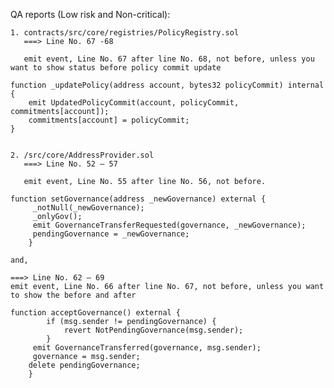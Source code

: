 QA reports (Low risk and Non-critical):

    1. contracts/src/core/registries/PolicyRegistry.sol
       ===> Line No. 67 -68

       emit event, Line No. 67 after line No. 68, not before, unless you want to show status before policy commit update

    function _updatePolicy(address account, bytes32 policyCommit) internal {
        emit UpdatedPolicyCommit(account, policyCommit, commitments[account]);
        commitments[account] = policyCommit;
    }


    2. /src/core/AddressProvider.sol
       ===> Line No. 52 – 57 

       emit event, Line No. 55 after line No. 56, not before.

	function setGovernance(address _newGovernance) external {
       	 _notNull(_newGovernance);
       	 _onlyGov();
       	 emit GovernanceTransferRequested(governance, _newGovernance);
       	 pendingGovernance = _newGovernance;
    	}

	and,

	===> Line No. 62 – 69 
	emit event, Line No. 66 after line No. 67, not before, unless you want to show the before and after

	function acceptGovernance() external {
        	if (msg.sender != pendingGovernance) {
        		revert NotPendingGovernance(msg.sender);
        	}
       	 emit GovernanceTransferred(governance, msg.sender);
       	 governance = msg.sender;
       	delete pendingGovernance;
    	}